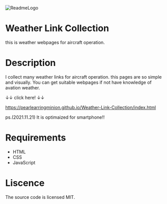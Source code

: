 ![ReadmeLogo](https://user-images.githubusercontent.com/87939804/137897781-7be65224-7ea2-4932-a301-3505245dd454.PNG)
# Weather Link Collection
this is weather webpages for aircraft operation.

# Description
I collect many weather links for aircraft operation.
this pages are so simple and visually.
You can get suitable webpages if not have knowledge of avation weather.

↓↓ click here! ↓↓ 

https://pearlearringminion.github.io/Weather-Link-Collection/index.html

ps.(2021.11.21)
It is optimaized for smartphone!!


# Requirements
- HTML
- CSS
- JavaScript


# Liscence
The source code is licensed MIT.
